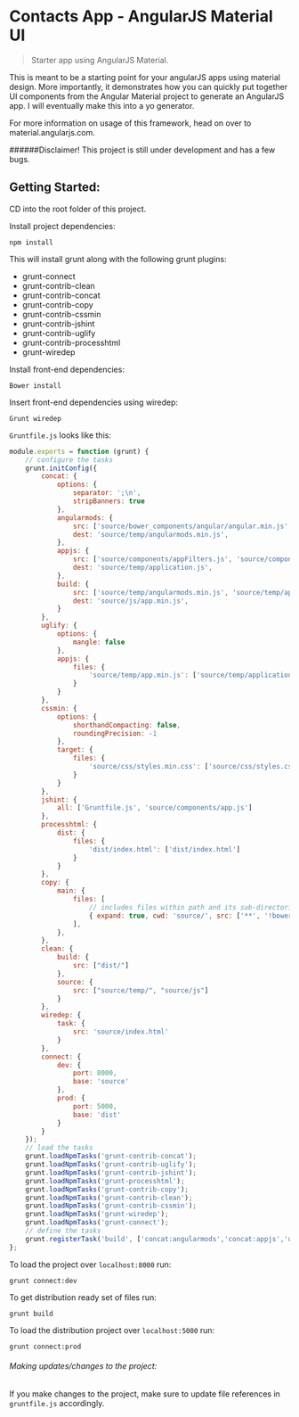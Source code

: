 # Contacts App - AngularJS Material UI

> Starter app using AngularJS Material.

This is meant to be a starting point for your angularJS apps using material design. More importantly, it demonstrates how you can quickly put together UI components from the Angular Material project to generate an AngularJS app. I will eventually make this into a yo generator.

For more information on usage of this framework, head on over to material.angularjs.com.

######Disclaimer! 
This project is still under development and has a few bugs.

## Getting Started:

CD into the root folder of this project.

Install project dependencies:
```shell
npm install
```

This will install grunt along with the following grunt plugins:
* grunt-connect
* grunt-contrib-clean
* grunt-contrib-concat
* grunt-contrib-copy
* grunt-contrib-cssmin
* grunt-contrib-jshint
* grunt-contrib-uglify
* grunt-contrib-processhtml
* grunt-wiredep

Install front-end dependencies:
```shell
Bower install
```

Insert front-end dependencies using wiredep:
```shell
Grunt wiredep
```
`Gruntfile.js` looks like this:

```js
module.exports = function (grunt) {
	// configure the tasks
	grunt.initConfig({
		concat: {
			options: {
				separator: ';\n',
				stripBanners: true
			},
			angularmods: {
				src: ['source/bower_components/angular/angular.min.js', 'source/bower_components/angular-animate/angular-animate.min.js', 'source/bower_components/angular-aria/angular-aria.min.js', 'source/bower_components/angular-material/angular-material.min.js', 'source/bower_components/angular-messages/angular-messages.min.js', 'source/bower_components/angular-route/angular-route.min.js'],
				dest: 'source/temp/angularmods.min.js',
			},
			appjs: {
				src: ['source/components/appFilters.js', 'source/components/app.js', 'source/components/appControllers.js', 'source/components/appDirectives.js'],
				dest: 'source/temp/application.js',
			},
			build: {
				src: ['source/temp/angularmods.min.js', 'source/temp/app.min.js'],
				dest: 'source/js/app.min.js',
			}
		},
		uglify: {
			options: {
				mangle: false
			},
			appjs: {
				files: {
					'source/temp/app.min.js': ['source/temp/application.js']
				}
			}
		},
		cssmin: {
			options: {
				shorthandCompacting: false,
				roundingPrecision: -1
			},
			target: {
				files: {
					'source/css/styles.min.css': ['source/css/styles.css','source/bower_components/angular-material/angular-material.css']
				}
			}
		},
		jshint: {
			all: ['Gruntfile.js', 'source/components/app.js']
		},
		processhtml: {
			dist: {
				files: {
					'dist/index.html': ['dist/index.html']
				}
			}
		},
		copy: {
			main: {
				files: [
					// includes files within path and its sub-directories
					{ expand: true, cwd: 'source/', src: ['**', '!bower_components/**', '!components/**'], dest: 'dist/' }
				],
			},
		},
		clean: {
			build: {
				src: ["dist/"]
			},
			source: {
				src: ["source/temp/", "source/js"]
			}
		},
		wiredep: {
			task: {
				src: 'source/index.html'
			}
		},
		connect: {
			dev: {
				port: 8000,
				base: 'source'
			},
			prod: {
				port: 5000,
				base: 'dist'
			}
		}
	});
	// load the tasks
	grunt.loadNpmTasks('grunt-contrib-concat');
	grunt.loadNpmTasks('grunt-contrib-uglify');
	grunt.loadNpmTasks('grunt-contrib-jshint');
	grunt.loadNpmTasks('grunt-processhtml');
	grunt.loadNpmTasks('grunt-contrib-copy');
	grunt.loadNpmTasks('grunt-contrib-clean');
	grunt.loadNpmTasks('grunt-contrib-cssmin');
	grunt.loadNpmTasks('grunt-wiredep');
	grunt.loadNpmTasks('grunt-connect');
	// define the tasks
	grunt.registerTask('build', ['concat:angularmods','concat:appjs','uglify:appjs','concat:build','cssmin','clean','copy','processhtml']);
};
```
To load the project over `localhost:8000` run:
```shell
grunt connect:dev
```

To get distribution ready set of files run: 
```shell
grunt build
```

To load the distribution project over `localhost:5000` run:
```shell
grunt connect:prod
```
###### Making updates/changes to the project:

If you make changes to the project, make sure to update file references in `gruntfile.js` accordingly.
